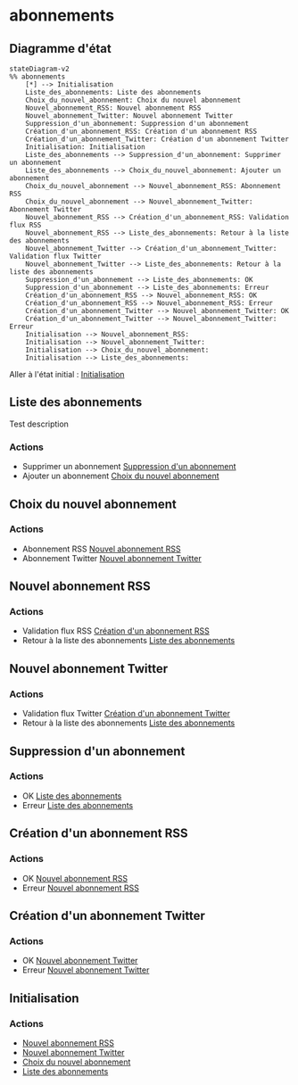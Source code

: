 # abonnements

## Diagramme d'état

```mermaid
stateDiagram-v2  
%% abonnements  
	[*] --> Initialisation  
	Liste_des_abonnements: Liste des abonnements  
	Choix_du_nouvel_abonnement: Choix du nouvel abonnement  
	Nouvel_abonnement_RSS: Nouvel abonnement RSS  
	Nouvel_abonnement_Twitter: Nouvel abonnement Twitter  
	Suppression_d'un_abonnement: Suppression d'un abonnement  
	Création_d'un_abonnement_RSS: Création d'un abonnement RSS  
	Création_d'un_abonnement_Twitter: Création d'un abonnement Twitter  
	Initialisation: Initialisation  
	Liste_des_abonnements --> Suppression_d'un_abonnement: Supprimer un abonnement  
	Liste_des_abonnements --> Choix_du_nouvel_abonnement: Ajouter un abonnement  
	Choix_du_nouvel_abonnement --> Nouvel_abonnement_RSS: Abonnement RSS  
	Choix_du_nouvel_abonnement --> Nouvel_abonnement_Twitter: Abonnement Twitter  
	Nouvel_abonnement_RSS --> Création_d'un_abonnement_RSS: Validation flux RSS  
	Nouvel_abonnement_RSS --> Liste_des_abonnements: Retour à la liste des abonnements  
	Nouvel_abonnement_Twitter --> Création_d'un_abonnement_Twitter: Validation flux Twitter  
	Nouvel_abonnement_Twitter --> Liste_des_abonnements: Retour à la liste des abonnements  
	Suppression_d'un_abonnement --> Liste_des_abonnements: OK  
	Suppression_d'un_abonnement --> Liste_des_abonnements: Erreur  
	Création_d'un_abonnement_RSS --> Nouvel_abonnement_RSS: OK  
	Création_d'un_abonnement_RSS --> Nouvel_abonnement_RSS: Erreur  
	Création_d'un_abonnement_Twitter --> Nouvel_abonnement_Twitter: OK  
	Création_d'un_abonnement_Twitter --> Nouvel_abonnement_Twitter: Erreur  
	Initialisation --> Nouvel_abonnement_RSS:   
	Initialisation --> Nouvel_abonnement_Twitter:   
	Initialisation --> Choix_du_nouvel_abonnement:   
	Initialisation --> Liste_des_abonnements:   

```

Aller à l'état initial : [Initialisation](#Initialisation)  
## <a id="Liste_des_abonnements"></a>Liste des abonnements

Test description

### Actions

- Supprimer un abonnement [Suppression d'un abonnement](#Suppression_d'un_abonnement)  
- Ajouter un abonnement [Choix du nouvel abonnement](#Choix_du_nouvel_abonnement)  
## <a id="Choix_du_nouvel_abonnement"></a>Choix du nouvel abonnement

### Actions

- Abonnement RSS [Nouvel abonnement RSS](#Nouvel_abonnement_RSS)  
- Abonnement Twitter [Nouvel abonnement Twitter](#Nouvel_abonnement_Twitter)  
## <a id="Nouvel_abonnement_RSS"></a>Nouvel abonnement RSS

### Actions

- Validation flux RSS [Création d'un abonnement RSS](#Création_d'un_abonnement_RSS)  
- Retour à la liste des abonnements [Liste des abonnements](#Liste_des_abonnements)  
## <a id="Nouvel_abonnement_Twitter"></a>Nouvel abonnement Twitter

### Actions

- Validation flux Twitter [Création d'un abonnement Twitter](#Création_d'un_abonnement_Twitter)  
- Retour à la liste des abonnements [Liste des abonnements](#Liste_des_abonnements)  
## <a id="Suppression_d'un_abonnement"></a>Suppression d'un abonnement

### Actions

- OK [Liste des abonnements](#Liste_des_abonnements)  
- Erreur [Liste des abonnements](#Liste_des_abonnements)  
## <a id="Création_d'un_abonnement_RSS"></a>Création d'un abonnement RSS

### Actions

- OK [Nouvel abonnement RSS](#Nouvel_abonnement_RSS)  
- Erreur [Nouvel abonnement RSS](#Nouvel_abonnement_RSS)  
## <a id="Création_d'un_abonnement_Twitter"></a>Création d'un abonnement Twitter

### Actions

- OK [Nouvel abonnement Twitter](#Nouvel_abonnement_Twitter)  
- Erreur [Nouvel abonnement Twitter](#Nouvel_abonnement_Twitter)  
## <a id="Initialisation"></a>Initialisation

### Actions

-  [Nouvel abonnement RSS](#Nouvel_abonnement_RSS)  
-  [Nouvel abonnement Twitter](#Nouvel_abonnement_Twitter)  
-  [Choix du nouvel abonnement](#Choix_du_nouvel_abonnement)  
-  [Liste des abonnements](#Liste_des_abonnements)  
